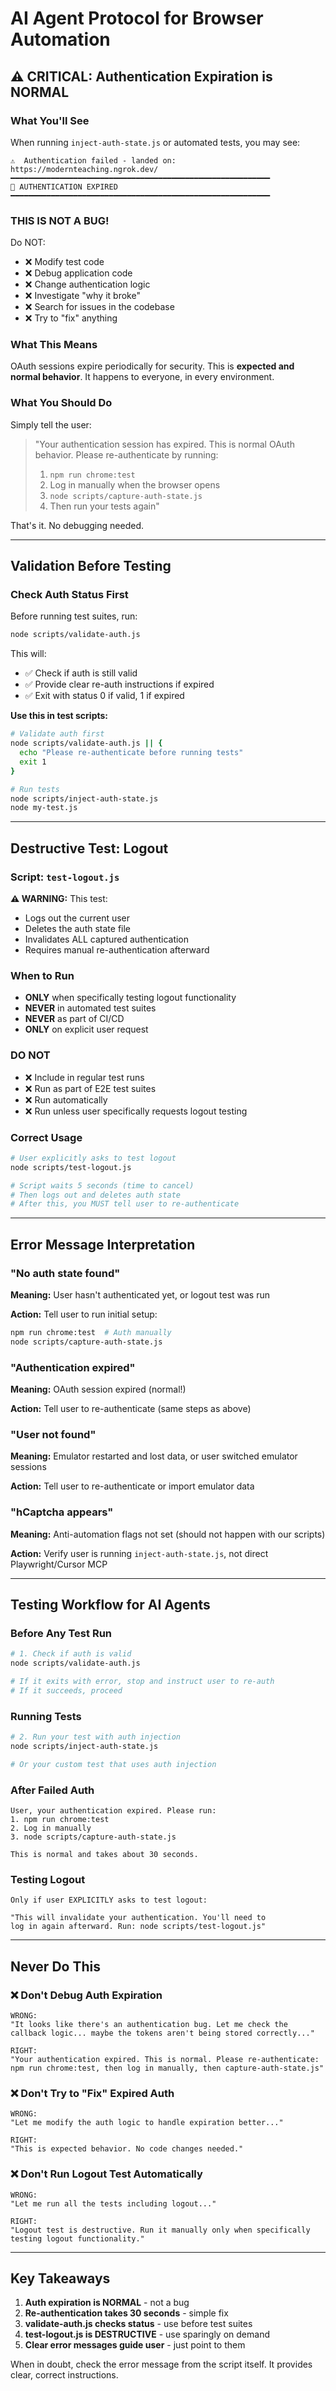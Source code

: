 # AI Agent Protocol for Browser Automation

## ⚠️ CRITICAL: Authentication Expiration is NORMAL

### What You'll See

When running `inject-auth-state.js` or automated tests, you may see:

```
⚠️  Authentication failed - landed on: https://modernteaching.ngrok.dev/
━━━━━━━━━━━━━━━━━━━━━━━━━━━━━━━━━━━━━━━━━━━━━━━━━━━━━━━━━━
🔐 AUTHENTICATION EXPIRED
━━━━━━━━━━━━━━━━━━━━━━━━━━━━━━━━━━━━━━━━━━━━━━━━━━━━━━━━━━
```

### **THIS IS NOT A BUG!**

Do NOT:
- ❌ Modify test code
- ❌ Debug application code
- ❌ Change authentication logic
- ❌ Investigate "why it broke"
- ❌ Search for issues in the codebase
- ❌ Try to "fix" anything

### What This Means

OAuth sessions expire periodically for security. This is **expected and normal behavior**. It happens to everyone, in every environment.

### What You Should Do

Simply tell the user:

> "Your authentication session has expired. This is normal OAuth behavior. Please re-authenticate by running:
> 1. `npm run chrome:test`
> 2. Log in manually when the browser opens
> 3. `node scripts/capture-auth-state.js`
> 4. Then run your tests again"

That's it. No debugging needed.

---

## Validation Before Testing

### Check Auth Status First

Before running test suites, run:

```bash
node scripts/validate-auth.js
```

This will:
- ✅ Check if auth is still valid
- ✅ Provide clear re-auth instructions if expired
- ✅ Exit with status 0 if valid, 1 if expired

**Use this in test scripts:**

```bash
# Validate auth first
node scripts/validate-auth.js || {
  echo "Please re-authenticate before running tests"
  exit 1
}

# Run tests
node scripts/inject-auth-state.js
node my-test.js
```

---

## Destructive Test: Logout

### Script: `test-logout.js`

**⚠️ WARNING:** This test:
- Logs out the current user
- Deletes the auth state file
- Invalidates ALL captured authentication
- Requires manual re-authentication afterward

### When to Run

- **ONLY** when specifically testing logout functionality
- **NEVER** in automated test suites
- **NEVER** as part of CI/CD
- **ONLY** on explicit user request

### DO NOT

- ❌ Include in regular test runs
- ❌ Run as part of E2E test suites
- ❌ Run automatically
- ❌ Run unless user specifically requests logout testing

### Correct Usage

```bash
# User explicitly asks to test logout
node scripts/test-logout.js

# Script waits 5 seconds (time to cancel)
# Then logs out and deletes auth state
# After this, you MUST tell user to re-authenticate
```

---

## Error Message Interpretation

### "No auth state found"

**Meaning:** User hasn't authenticated yet, or logout test was run

**Action:** Tell user to run initial setup:
```bash
npm run chrome:test  # Auth manually
node scripts/capture-auth-state.js
```

### "Authentication expired"

**Meaning:** OAuth session expired (normal!)

**Action:** Tell user to re-authenticate (same steps as above)

### "User not found"

**Meaning:** Emulator restarted and lost data, or user switched emulator sessions

**Action:** Tell user to re-authenticate or import emulator data

### "hCaptcha appears"

**Meaning:** Anti-automation flags not set (should not happen with our scripts)

**Action:** Verify user is running `inject-auth-state.js`, not direct Playwright/Cursor MCP

---

## Testing Workflow for AI Agents

### Before Any Test Run

```bash
# 1. Check if auth is valid
node scripts/validate-auth.js

# If it exits with error, stop and instruct user to re-auth
# If it succeeds, proceed
```

### Running Tests

```bash
# 2. Run your test with auth injection
node scripts/inject-auth-state.js

# Or your custom test that uses auth injection
```

### After Failed Auth

```
User, your authentication expired. Please run:
1. npm run chrome:test
2. Log in manually
3. node scripts/capture-auth-state.js

This is normal and takes about 30 seconds.
```

### Testing Logout

```
Only if user EXPLICITLY asks to test logout:

"This will invalidate your authentication. You'll need to
log in again afterward. Run: node scripts/test-logout.js"
```

---

## Never Do This

### ❌ Don't Debug Auth Expiration

```
WRONG:
"It looks like there's an authentication bug. Let me check the
callback logic... maybe the tokens aren't being stored correctly..."

RIGHT:
"Your authentication expired. This is normal. Please re-authenticate:
npm run chrome:test, then log in manually, then capture-auth-state.js"
```

### ❌ Don't Try to "Fix" Expired Auth

```
WRONG:
"Let me modify the auth logic to handle expiration better..."

RIGHT:
"This is expected behavior. No code changes needed."
```

### ❌ Don't Run Logout Test Automatically

```
WRONG:
"Let me run all the tests including logout..."

RIGHT:
"Logout test is destructive. Run it manually only when specifically
testing logout functionality."
```

---

## Key Takeaways

1. **Auth expiration is NORMAL** - not a bug
2. **Re-authentication takes 30 seconds** - simple fix
3. **validate-auth.js checks status** - use before test suites
4. **test-logout.js is DESTRUCTIVE** - use sparingly on demand
5. **Clear error messages guide user** - just point to them

When in doubt, check the error message from the script itself. It provides clear, correct instructions.
